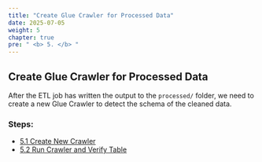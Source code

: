 ```yaml
---
title: "Create Glue Crawler for Processed Data"
date: 2025-07-05
weight: 5
chapter: true
pre: " <b> 5. </b> "
---
```


## Create Glue Crawler for Processed Data

After the ETL job has written the output to the `processed/` folder, we need to create a new Glue Crawler to detect the schema of the cleaned data.

### Steps:

- [5.1 Create New Crawler](./5.1-create-new-crawler)
- [5.2 Run Crawler and Verify Table](./5.2-run-and-verify)
